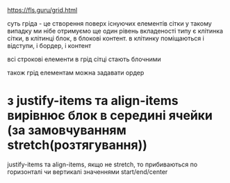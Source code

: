 https://fls.guru/grid.html

суть гріда - це створення поверх існуючих елементів сітки 
у такому випадку ми нібе отримуємо ще один рівень вкладеності
типу є клітинка сітки, в клітинці блок, в блокові контент. в клітинку поміщаються і відступи, і бордер, і контент

всі строкові елементи в грід сітці стають блочними

також грід елементам можна задавати ордер

# з justify-items та align-items вирівнює блок в середині ячейки (за замовчуванням stretch(розтягування))

justify-items та align-items, якщо не stretch, то прибиваються по горизонталі чи вертикалі значеннями start/end/center
